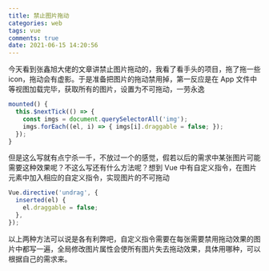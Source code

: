 ```yaml
---
title: 禁止图片拖动
categories: web
tags: vue
comments: true
date: 2021-06-15 14:20:56
---
```


今天看到张鑫旭大佬的文章讲禁止图片拖动的，我看了看手头的项目，拖了拖一些 icon，拖动会有虚影。于是准备把图片的拖动禁用掉，第一反应是在 App 文件中等视图加载完毕，获取所有的图片，设置为不可拖动，一劳永逸

```js
mounted() {
  this.$nextTick(() => {
    const imgs = document.querySelectorAll('img');
    imgs.forEach((el, i) => { imgs[i].draggable = false; });
  });
}
```

但是这么写就有点宁杀一千，不放过一个的感觉，假若以后的需求中某张图片可能需要这种效果呢？不这么写还有什么方法呢？想到 Vue 中有自定义指令，在图片元素中加入相应的自定义指令，实现图片的不可拖动

```js
Vue.directive('undrag', {
  inserted(el) {
    el.draggable = false;
  },
});
```

以上两种方法可以说是各有利弊吧，自定义指令需要在每张需要禁用拖动效果的图片中都写一遍，全局修改图片属性会使所有图片失去拖动效果，具体用哪种，可以根据自己的需求来。